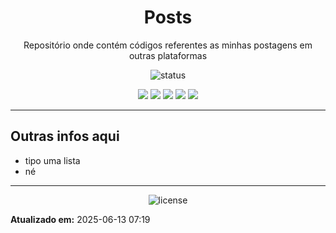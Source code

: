 <!--
template_name=head
template_version=v1
-->

<h1 align="center">Posts</h1>

<p align="center">
  Repositório onde contém códigos referentes as minhas postagens em outras plataformas<br>
</p>

<p align="center">
  <img src="https://img.shields.io/badge/status-Depreciado-blue.svg" alt="status">
</p>

<p align="center">
<img src="https://img.shields.io/badge/topics:-grey"> 
<img src="https://img.shields.io/badge/posts-lightgrey">
<img src="https://img.shields.io/badge/documentation-lightgrey">
<img src="https://img.shields.io/badge/no%20espace-lightgrey">
<img src="https://img.shields.io/badge/com%20hífen-lightgrey">
</p>

<hr>


## Outras infos aqui

- tipo uma lista
- né

<!--
template_name=footer
template_version=v1
-->

---
<p align="center">
   <img src="https://img.shields.io/badge/licença-GPL%203-blue.svg" alt="license">
</p>

**Atualizado em:** 2025-06-13 07:19